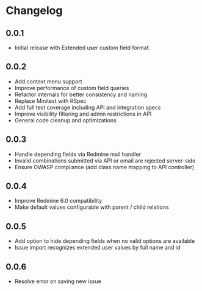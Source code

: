 # Changelog

## 0.0.1

* Initial release with Extended user custom field format.

## 0.0.2

* Add context menu support
* Improve performance of custom field queries
* Refactor internals for better consistency and naming
* Replace Minitest with RSpec
* Add full test coverage including API and integration specs
* Improve visibility filtering and admin restrictions in API
* General code cleanup and optimizations

## 0.0.3

* Handle depending fields via Redmine mail handler
* Invalid combinations submitted via API or email are rejected server-side
* Ensure OWASP compliance (add class name mapping to API controller)

## 0.0.4

* Improve Redmine 6.0 compatibility
* Make default values configurable with parent / child relations

## 0.0.5

* Add option to hide depending fields when no valid options are available
* Issue import recognizes extended user values by full name and id

## 0.0.6

* Resolve error on saving new issue
